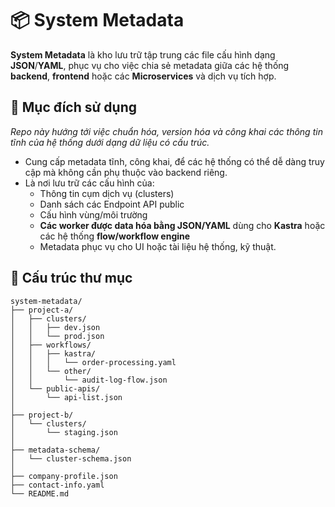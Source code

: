 # 📦 System Metadata

**System Metadata** là kho lưu trữ tập trung các file cấu hình dạng **JSON**/**YAML**, phục vụ cho việc chia sẻ metadata giữa các hệ thống **backend**, **frontend** hoặc các **Microservices** và dịch vụ tích hợp.

## 🧩 Mục đích sử dụng
*Repo này hướng tới việc chuẩn hóa, version hóa và công khai các thông tin tĩnh của hệ thống dưới dạng dữ liệu có cấu trúc.*

- Cung cấp metadata tĩnh, công khai, để các hệ thống có thể dễ dàng truy cập mà không cần phụ thuộc vào backend riêng.
- Là nơi lưu trữ các cấu hình của:
  - Thông tin cụm dịch vụ (clusters)
  - Danh sách các Endpoint API public
  - Cấu hình vùng/môi trường
  - **Các worker được data hóa bằng JSON/YAML** dùng cho **Kastra** hoặc các hệ thống **flow/workflow engine**
  - Metadata phục vụ cho UI hoặc tài liệu hệ thống, kỹ thuật.

## 📁 Cấu trúc thư mục

```plaintext
system-metadata/
├── project-a/
│   ├── clusters/
│   │   ├── dev.json
│   │   └── prod.json
│   ├── workflows/
│   │   ├── kastra/
│   │   │   └── order-processing.yaml
│   │   └── other/
│   │       └── audit-log-flow.json
│   └── public-apis/
│       └── api-list.json
│
├── project-b/
│   └── clusters/
│       └── staging.json
│
├── metadata-schema/
│   └── cluster-schema.json
│
├── company-profile.json
├── contact-info.yaml
└── README.md
```
